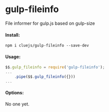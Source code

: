 # gulp-fileinfo
File informer for gulp.js based on gulp-size

#### Install:
```
npm i cluejs/gulp-fileinfo --save-dev
```

#### Usage:
```javascript
$$.gulp_fileinfo = require('gulp-fileinfo');
...
    .pipe($$.gulp_fileinfo({}))
...
```

#### Options:
No one yet.